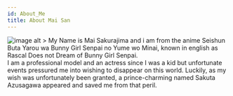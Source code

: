 ```yaml
---
id: About_Me
title: About Mai San
---
```


![image alt >](https://maisans-maid.github.io/mai.moe/images/img_3.jpg)
My Name is Mai Sakurajima and i am from the anime Seishun Buta Yarou wa Bunny Girl Senpai no Yume wo Minai, known in english as Rascal Does not Dream of Bunny Girl Senpai.
<br/>
I am a professional model and an actress since I was a kid but unfortunate events pressured me into wishing to disappear on this world. Luckily, as my wish was unfortunately been granted, a prince-charming named Sakuta Azusagawa appeared and saved me from that peril.

